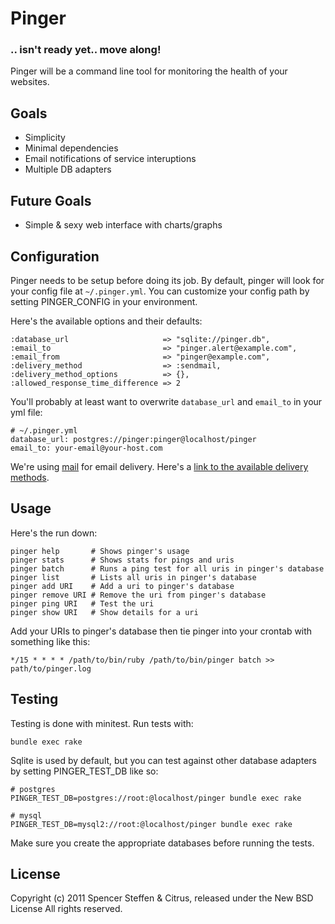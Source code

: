 Pinger
======


### .. isn't ready yet.. move along!


Pinger will be a command line tool for monitoring the health of your websites.


Goals
-----

* Simplicity
* Minimal dependencies
* Email notifications of service interuptions
* Multiple DB adapters


Future Goals
------------

* Simple & sexy web interface with charts/graphs


Configuration
-------------

Pinger needs to be setup before doing its job. By default, pinger will look for your config file at `~/.pinger.yml`. You can customize your config path by setting PINGER_CONFIG in your environment.

Here's the available options and their defaults:
    
    :database_url                     => "sqlite://pinger.db",
    :email_to                         => "pinger.alert@example.com",
    :email_from                       => "pinger@example.com",
    :delivery_method                  => :sendmail,
    :delivery_method_options          => {},
    :allowed_response_time_difference => 2
    

You'll probably at least want to overwrite `database_url` and `email_to` in your yml file:

    # ~/.pinger.yml
    database_url: postgres://pinger:pinger@localhost/pinger
    email_to: your-email@your-host.com
    

We're using [mail](https://github.com/mikel/mail) for email delivery. Here's a [link to the available delivery methods](https://github.com/mikel/mail/tree/master/lib/mail/network/delivery_methods).


Usage
-----

Here's the run down:

    pinger help       # Shows pinger's usage
    pinger stats      # Shows stats for pings and uris
    pinger batch      # Runs a ping test for all uris in pinger's database
    pinger list       # Lists all uris in pinger's database
    pinger add URI    # Add a uri to pinger's database
    pinger remove URI # Remove the uri from pinger's database
    pinger ping URI   # Test the uri
    pinger show URI   # Show details for a uri


Add your URIs to pinger's database then tie pinger into your crontab with something like this:

    */15 * * * * /path/to/bin/ruby /path/to/bin/pinger batch >> path/to/pinger.log 



Testing
-------

Testing is done with minitest. Run tests with:

    bundle exec rake
  
  
Sqlite is used by default, but you can test against other database adapters by setting PINGER_TEST_DB like so:

    # postgres
    PINGER_TEST_DB=postgres://root:@localhost/pinger bundle exec rake
    
    # mysql
    PINGER_TEST_DB=mysql2://root:@localhost/pinger bundle exec rake


Make sure you create the appropriate databases before running the tests.


License
-------

Copyright (c) 2011 Spencer Steffen & Citrus, released under the New BSD License All rights reserved.
